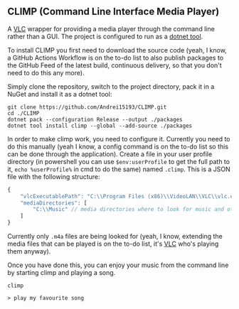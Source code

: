 CLIMP (Command Line Interface Media Player)
-------------------------------------------

A [VLC](https://www.videolan.org/) wrapper for providing a media player through
the command line rather than a GUI. The project is configured to run as a
[dotnet tool](https://docs.microsoft.com/en-us/dotnet/core/tools/#tool-management-commands).

To install CLIMP you first need to download the source code (yeah, I know,
a GitHub Actions Workflow is on the to-do list to also publish packages to the
GitHub Feed of the latest build, continuous delivery, so that you don't need to
do this any more).

Simply clone the repository, switch to the project directory, pack it in a NuGet
and install it as a dotnet tool:

```
git clone https://github.com/Andrei15193/CLIMP.git
cd ./CLIMP
dotnet pack --configuration Release --output ./packages
dotnet tool install climp --global --add-source ./packages
```

In order to make climp work, you need to configure it. Currently you need to do
this manually (yeah I know, a config command is on the to-do list so this can
be done through the application). Create a file in your user profile directory
(in powershell you can use `$env:userProfile` to get the full path to it,
`echo %userProfile%` in cmd to do the same) named `.climp`. This is a JSON file
with the following structure:

```js
{
    "vlcExecutablePath": "C:\\Program Files (x86)\\VideoLAN\\VLC\\vlc.exe", // The path where VLC is installed, absolute path so it works from everywhere
    "mediaDirectories": [
        "C:\\Music" // media directories where to look for music and other media, absolute paths so they work from everywhere
    ]
}
```

Currently only `.m4a` files are being looked for (yeah, I know, extending the
media files that can be played is on the to-do list, it's
[VLC](https://www.videolan.org/) who's playing them anyway).

Once you have done this, you can enjoy your music from the command line by
starting climp and playing a song.

```
climp
```
```
> play my favourite song
```